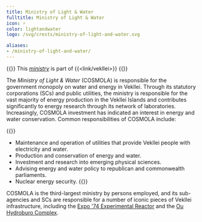 ```yaml
---
title: Ministry of Light & Water
fulltitle: Ministry of Light & Water
icon: ⚡️
color: lightandwater
logo: /svg/crests/ministry-of-light-and-water.svg

aliases:
- /ministry-of-light-and-water/
---
```

{{<note series>}}
 This *[ministry](/ministries/)* is part of {{<link/vekllei>}}
{{</note>}}

The *Ministry of Light & Water* (COSMOLA) is responsible for the government monopoly on water and energy in Vekllei. Through its statutory corporations (SCs) and public utilities, the ministry is responsible for the vast majority of energy production in the Vekllei Islands and contributes significantly to energy research through its network of  laboratories. Increasingly, COSMOLA investment has indicated an interest in energy and water conservation. Common responsibilities of COSMOLA include:

{{<note panel>}}
* Maintenance and operation of utilities that provide Vekllei people with electricity and water.
* Production and conservation of energy and water.
* Investment and research into emerging physical sciences.
* Advising energy and water policy to republican and commonwealth parliaments.
* Nuclear energy security.
{{</note>}}

COSMOLA is the third-largest ministry by persons employed, and its sub-agencies and SCs are responsible for a number of iconic pieces of Vekllei infrastructure, including the [Expo '74 Experimental Reactor](/posts/2019-09-15-reactor/) and the [Ou Hydroburo Complex](/posts/2020-04-21-hydro/).